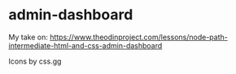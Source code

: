 # admin-dashboard

My take on: 
https://www.theodinproject.com/lessons/node-path-intermediate-html-and-css-admin-dashboard

Icons by css.gg